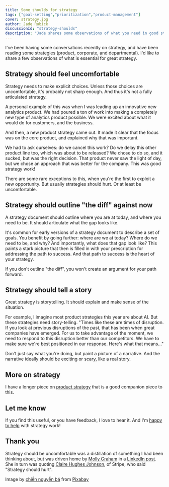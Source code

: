 ```yaml
---
title: Some shoulds for strategy
tags: ["goal-setting","prioritization","product-management"]
cover: strategy.jpg
author: Jade Rubick
discussionId: "strategy-shoulds"
description: "Jade shares some observations of what you need in good strategies."
---
```


I've been having some conversations recently on strategy, and have been reading some strategies (product, corporate, and departmental). I'd like to share a few observations of what is essential for great strategy.

<re-img src="strategy.jpg"></re-img>

## Strategy should feel uncomfortable

Strategy needs to make explicit choices. Unless those choices are uncomfortable, it's probably not sharp enough. And thus it's not a fully articulated strategy.

A personal example of this was when I was leading up an innovative new analytics product. We had poured a ton of work into making a completely new type of analytics product possible. We were excited about what it would do for customers, and the business. 

And then, a new product strategy came out. It made it clear that the focus was on the core product, and explained why that was important. 

We had to ask ourselves: do we cancel this work? Do we delay this other product line too, which was about to be released? We chose to do so, and it sucked, but was the right decision. That product never saw the light of day, but we chose an approach that was better for the company. This was good strategy work!

There are some rare exceptions to this, when you're the first to exploit a new opportunity. But usually strategies should hurt. Or at least be uncomfortable.

## Strategy should outline "the diff" against now

A strategy document should outline where you are at today, and where you need to be. It should articulate what the gap looks like. 

It's common for early versions of a strategy document to describe a set of goals. You benefit by going further: where are we at today? Where do we need to be, and why? And importantly, what does that gap look like? This paints a stark picture that then is filled in with your prescription for addressing the path to success. And that path to success is the heart of your strategy. 

If you don't outline "the diff", you won't create an argument for your path forward.

## Strategy should tell a story

Great strategy is storytelling. It should explain and make sense of the situation. 

For example, I imagine most product strategies this year are about AI. But these strategies need story-telling. "Times like these are times of disruption. If you look at previous disruptions of the past, that has been when great companies have emerged. For us to take advantage of the moment, we need to respond to this disruption better than our competitors. We have to make sure we're best positioned in our response. Here's what that means..."

Don't just say what you're doing, but paint a picture of a narrative. And the narrative ideally should be exciting or scary, like a real story. 

## More on strategy

I have a longer piece on [product strategy](/product-strategy/) that is a good companion piece to this. 

## Let me know

If you find this useful, or you have feedback, I love to hear it. And I'm [happy to help](/about/) with strategy work!

## Thank you

Strategy should be uncomfortable was a distillation of something I had been thinking about, but was driven home by [Molly Graham](https://www.linkedin.com/in/mograham/) in a [LinkedIn post](https://www.linkedin.com/posts/mograham_claire-hughes-johnson-has-a-phrase-i-love-activity-7365701223460646912--YpR/). She in turn was quoting [Claire Hughes Johnson](https://www.linkedin.com/in/claire-hughes-johnson-7058/), of Stripe, who said "Strategy should hurt".

Image by <a href="https://pixabay.com/users/chienba-13521602/?utm_source=link-attribution&utm_medium=referral&utm_campaign=image&utm_content=8318376">chiến nguyễn bá</a> from <a href="https://pixabay.com//?utm_source=link-attribution&utm_medium=referral&utm_campaign=image&utm_content=8318376">Pixabay</a>